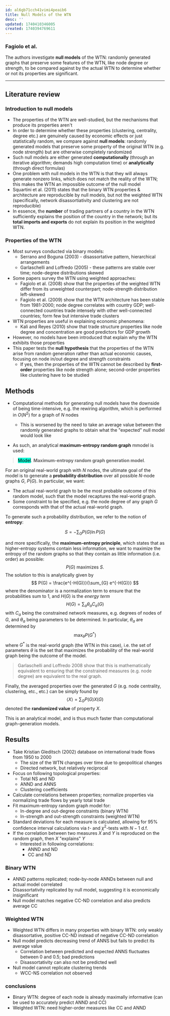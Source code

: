 ```yaml
---
id: al6gb71cch41vimi4peaib6
title: Null Models of the WTN
desc: ''
updated: 1740410346005
created: 1740394769611
---
```

### Fagiolo et al.

The authors investigate **null models** of the WTN: randomly generated graphs that preserve some features of the WTN, like node degree or strength, to be compared against by the actual WTN to determine whether or not its properties are significant. 

***

## Literature review

### Introduction to null models

- The properties of the WTN are well-studied, but the mechanisms that produce its properties aren't
- In order to determine whether these properties (clustering, centrality, degree etc.) are genuinely caused by economic effects or just statistically random, we compare against **null models**: randomly generated models that preserve some property of the original WTN (e.g. node strength) but are otherwise completely randomized
- Such null models are either generated **computationally** (through an iterative algorithm; demands high computation time) or **analytically** (through direct formulas)
- One problem with null models in the WTN is that they will always generate nonzero links, which does not match the reality of the WTN; this makes the WTN an impossible outcome of the null model
- Squartini et al. (2011) states that the binary WTN properties & architecture are reproducible by null models, but not the weighted WTN (specifically, network disassortiativity and clustering are not reproducible)
- In essence, the **number** of trading partners of a country in the WTN sufficiently explains the position of the country in the network; but its **total imports and exports** do not explain its position in the weighted WTN.

### Properties of the WTN

- Most surveys conducted via binary models:
    - Serrano and Boguna (2003) - disassortative pattern, hierarchical arrangements
    - Garlaschelli and Loffredo (2005) - these patterns are stable over time; node-degree distributions skewed
- Some papers survey the WTN using weighted approaches:
    - Fagiolo et al. (2008) show that the properties of the weighted WTN differ from its unweighted counterpart; node-strength distribution left-skewed
    - Fagiolo et al. (2009) show that the WTN architecture has been stable from 1981-2000; node degree correlates with country GDP; well-connected countries trade intensely with other well-connected countries; form few but intensive trade clusters
- WTN properties are useful in explaining economic phenomena:
    - Kali and Reyes (2010) show that trade structure properties like node degree and concentration are good predictors for GDP growth
- However, no models have been introduced that explain why the WTN exhibits those properties
- This paper tests the **null hypothesis** that the properties of the WTN arise from random generation rather than actual economic causes, focusing on node in/out degree and strength constraints
    - If yes, then the properties of the WTN cannot be described by **first-order** properties like node strength alone; second-order properties like clustering have to be studied

## Methods

- Computational methods for generating null models have the downside of being time-intensive, e.g. the rewiring algorithm, which is performed in $O(N^2)$ for a graph of $N$ nodes
    - This is worsened by the need to take an average value between the randomly generated graphs to obtain what the "expected" null model would look like

- As such, an analytical **maximum-entropy random graph** mmodel is used:

> <span style="background-color: #12ffd7; color: black;">Model</span>. **Maximum-entropy random graph generation model**.

For an original real-world graph with $N$ nodes, the ultimate goal of the model is to generate a **probability distribution** over all possible $N$-node graphs $G$, $P(G)$. In particular, we want:
- The actual real-world graph to be the most probable outcome of this random model, such that the model recaptures the real-world graph.
- Some constraint to be specified, e.g. the node degree of any graph $G$ corresponds with that of the actual real-world graph.

To generate such a probability distribution, we refer to the notion of **entropy**:

$$
S = -\sum_{G} P(G)\ln P(G)
$$

and more specifically, the **maximum-entropy principle**, which states that as higher-entropy systems contain less information, we want to maximize the entropy of the random graphs so that they contain as little information (i.e. order) as possible:
$$
P(G) \text{ maximizes $S$}.
$$
The solution to this is analytically given by
$$
P(G) = \frac{e^{-H(G)}}{\sum_{G} e^{-H(G)}}
$$
where the denominator is a normalization term to ensure that the probabilities sum to 1, and $H(G)$ is the *energy term*
$$
H(G) = \sum_{a} \theta_a C_a(G)
$$
with $C_a$ being the constrained network measures, e.g. degrees of nodes of $G$, and $\theta_a$ being parameters to be determined. In particular, $\theta_a$ are determined by 
$$
\max_{\theta} P(G^*)
$$
where $G^*$ is the real-world graph (the WTN in this case), i.e. the set of parameters $\theta$ is the set that maximizes the probability of the real-world graph being the outcome of the model. 

> Garlaschelli and Loffredo 2008 show that this is mathematically equivalent to ensuring that the constrained measures (e.g. node degree) are equivalent to the real graph.

Finally, the averaged properties over the generated $G$ (e.g. node centrality, clustering, etc., etc.) can be simply found by
$$
\langle X \rangle = \sum_{G}P(G)X(G)
$$
denoted the **randomized value** of property $X$.

This is an analytical model, and is thus much faster than computational graph-generation models.

## Results

- Take Kristian Gleditsch (2002) database on international trade flows from 1950 to 2000
    - The size of the WTN changes over time due to geopolitical changes
    - Directed network, but relatively reciprocal
- Focus on following topological properties:
    - Total NS and ND
    - ANND and ANNS
    - Clustering coefficients
- Calculate correlations between properties; normalize properties via normalizing trade flows by yearly total trade
- Fit maximum-entropy random graph model for:
    - In-degree and out-degree constraints (binary WTN)
    - In-strength and out-strength constraints (weighted WTN)
- Standard deviations for each measure is calculated, allowing for 95% confidence interval calculations via $t$- and $\chi^2$-tests with $N-1$ d.f. 
- If the correlation between two measures $X$ and $Y$ is reproduced on the random graph, then $X$ "explains" $Y$
    - Interested in following correlations:
        - ANND and ND
        - CC and ND

### Binary WTN
- ANND patterns replicated; node-by-node ANNDs between null and actual model correlated
- Disassortativity replicated by null model, suggesting it is economically insignificant
- Null model matches negative CC-ND correlation and also predicts average CC

### Weighted WTN

- Weighted WTN differs in many properties with binary WTN: only weakly disassortative, positive CC-ND instead of negative CC-ND correlation
- Null model predicts decreasing trend of ANNS but fails to predict its average value
    - Correlation between predicted and expected ANNS fluctuates between 0 and 0.5; bad predictions
    - Disassortativity can also not be predicted well
- Null model cannot replicate clustering trends
    - WCC-NS correlation not observed

### conclusions
- Binary WTN: degree of each node is already maximally informative (can be used to accurately predict ANND and CC)
- Weighted WTN: need higher-order measures like CC and ANND